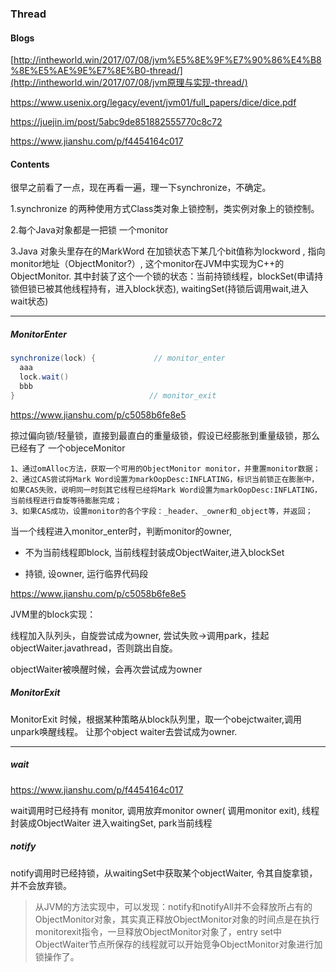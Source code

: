 ### Thread

#### Blogs

[http://intheworld.win/2017/07/08/jvm%E5%8E%9F%E7%90%86%E4%B8%8E%E5%AE%9E%E7%8E%B0-thread/](http://intheworld.win/2017/07/08/jvm原理与实现-thread/)

<https://www.usenix.org/legacy/event/jvm01/full_papers/dice/dice.pdf>

<https://juejin.im/post/5abc9de851882555770c8c72>

<https://www.jianshu.com/p/f4454164c017>



#### Contents

很早之前看了一点，现在再看一遍，理一下synchronize，不确定。

1.synchronize 的两种使用方式Class类对象上锁控制，类实例对象上的锁控制。

2.每个Java对象都是一把锁 一个monitor 

3.Java 对象头里存在的MarkWord 在加锁状态下某几个bit值称为lockword , 指向monitor地址（ObjectMonitor?）, 这个monitor在JVM中实现为C++的ObjectMonitor. 其中封装了这个一个锁的状态：当前持锁线程，blockSet(申请持锁但锁已被其他线程持有，进入block状态), waitingSet(持锁后调用wait,进入wait状态)



-----

##### MonitorEnter

```java
synchronize(lock) {             // monitor_enter
  aaa
  lock.wait()
  bbb
}                              // monitor_exit
```

<https://www.jianshu.com/p/c5058b6fe8e5>

掠过偏向锁/轻量锁，直接到最直白的重量级锁，假设已经膨胀到重量级锁，那么已经有了 一个objeceMonitor

```
1、通过omAlloc方法，获取一个可用的ObjectMonitor monitor，并重置monitor数据；
2、通过CAS尝试将Mark Word设置为markOopDesc:INFLATING，标识当前锁正在膨胀中，如果CAS失败，说明同一时刻其它线程已经将Mark Word设置为markOopDesc:INFLATING，当前线程进行自旋等待膨胀完成；
3、如果CAS成功，设置monitor的各个字段：_header、_owner和_object等，并返回；
```

当一个线程进入monitor_enter时，判断monitor的owner,  

* 不为当前线程即block, 当前线程封装成ObjectWaiter,进入blockSet 

* 持锁, 设owner, 运行临界代码段

<https://www.jianshu.com/p/c5058b6fe8e5>

JVM里的block实现：

线程加入队列头，自旋尝试成为owner,  尝试失败->调用park，挂起objectWaiter.javathread，否则跳出自旋。

objectWaiter被唤醒时候，会再次尝试成为owner

##### MonitorExit

MonitorExit 时候，根据某种策略从block队列里，取一个obejctwaiter,调用unpark唤醒线程。 让那个object waiter去尝试成为owner.

___

##### wait

<https://www.jianshu.com/p/f4454164c017>

wait调用时已经持有 monitor, 调用放弃monitor owner( 调用monitor exit), 线程封装成ObjectWaiter 进入waitingSet, park当前线程

##### notify

notify调用时已经持锁，从waitingSet中获取某个objectWaiter, 令其自旋拿锁，并不会放弃锁。



> 从JVM的方法实现中，可以发现：notify和notifyAll并不会释放所占有的ObjectMonitor对象，其实真正释放ObjectMonitor对象的时间点是在执行monitorexit指令，一旦释放ObjectMonitor对象了，entry set中ObjectWaiter节点所保存的线程就可以开始竞争ObjectMonitor对象进行加锁操作了。



